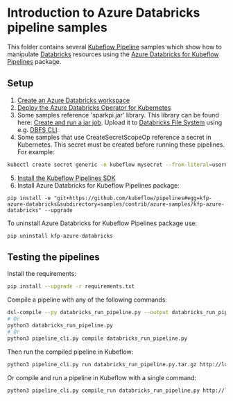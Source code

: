 # Introduction to Azure Databricks pipeline samples

This folder contains several [Kubeflow Pipeline](https://www.kubeflow.org/docs/pipelines/) samples
which show how to manipulate [Databricks](https://azure.microsoft.com/services/databricks/)
resources using the [Azure Databricks for Kubeflow Pipelines](../kfp-azure-databricks/) package.

## Setup

1. [Create an Azure Databricks workspace](https://docs.microsoft.com/en-us/azure/databricks/getting-started/try-databricks?toc=https%3A%2F%2Fdocs.microsoft.com%2Fen-us%2Fazure%2Fazure-databricks%2FTOC.json&bc=https%3A%2F%2Fdocs.microsoft.com%2Fen-us%2Fazure%2Fbread%2Ftoc.json#--step-2-create-an-azure-databricks-workspace)
2. [Deploy the Azure Databricks Operator for Kubernetes](https://github.com/microsoft/azure-databricks-operator/blob/master/docs/deploy.md)
3. Some samples reference 'sparkpi.jar' library. This library can be found here: [Create and run a
   jar job](https://docs.databricks.com/dev-tools/api/latest/examples.html#create-and-run-a-jar-job).
   Upload it to [Databricks File System](https://docs.microsoft.com/en-us/azure/databricks/data/databricks-file-system) using e.g. [DBFS
   CLI](https://docs.microsoft.com/en-us/azure/databricks/dev-tools/databricks-cli#dbfs-cli).
4. Some samples that use CreateSecretScopeOp reference a secret in Kubernetes. This secret must be
   created before running these pipelines. For example:

```bash
kubectl create secret generic -n kubeflow mysecret --from-literal=username=alex
```

5. [Install the Kubeflow Pipelines SDK](https://www.kubeflow.org/docs/pipelines/sdk/install-sdk/)
6. Install Azure Databricks for Kubeflow Pipelines package:

```
pip install -e "git+https://github.com/kubeflow/pipelines#egg=kfp-azure-databricks&subdirectory=samples/contrib/azure-samples/kfp-azure-databricks" --upgrade
```

To uninstall Azure Databricks for Kubeflow Pipelines package use:

```
pip uninstall kfp-azure-databricks
```

## Testing the pipelines

Install the requirements:

```bash
pip install --upgrade -r requirements.txt
```

Compile a pipeline with any of the following commands:

```bash
dsl-compile --py databricks_run_pipeline.py --output databricks_run_pipeline.py.tar.gz
# Or
python3 databricks_run_pipeline.py
# Or
python3 pipeline_cli.py compile databricks_run_pipeline.py
```

Then run the compiled pipeline in Kubeflow:

```bash
python3 pipeline_cli.py run databricks_run_pipeline.py.tar.gz http://localhost:8080/pipeline '{"run_name":"test-run","parameter":"10"}'
```

Or compile and run a pipeline in Kubeflow with a single command:

```bash
python3 pipeline_cli.py compile_run databricks_run_pipeline.py http://localhost:8080/pipeline '{"run_name":"test-run","parameter":"10"}'
```
